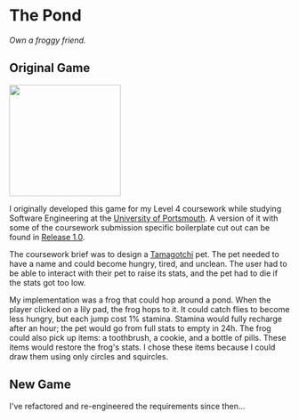 # The Pond
*Own a froggy friend.*

## Original Game

<!-- ![Screenshot of the original game.](https://github.com/user-attachments/assets/be91bc6c-92e8-4e23-ad77-76dfab184f77) -->

<img src="https://github.com/user-attachments/assets/be91bc6c-92e8-4e23-ad77-76dfab184f77" width="200">

I originally developed this game for my Level 4 coursework while studying Software Engineering at the [University of Portsmouth](https://www.port.ac.uk/). A version of it with some of the coursework submission specific boilerplate cut out can be found in [Release 1.0](https://github.com/Omega0x013/the-pond/releases/tag/1.0).

The coursework brief was to design a [Tamagotchi](https://en.wikipedia.org/wiki/Tamagotchi) pet. The pet needed to have a name and could become hungry, tired, and unclean. The user had to be able to interact with their pet to raise its stats, and the pet had to die if the stats got too low.

My implementation was a frog that could hop around a pond. When the player clicked on a lily pad, the frog hops to it. It could catch flies to become less hungry, but each jump cost 1% stamina. Stamina would fully recharge after an hour; the pet would go from full stats to empty in 24h. The frog could also pick up items: a toothbrush, a cookie, and a bottle of pills. These items would restore the frog's stats. I chose these items because I could draw them using only circles and squircles.

## New Game

I've refactored and re-engineered the requirements since then...
